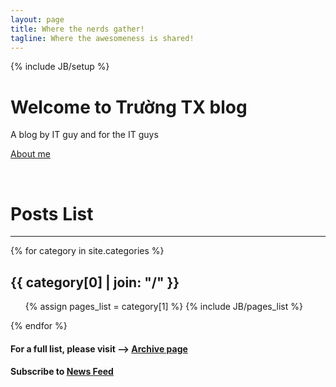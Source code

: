 ```yaml
---
layout: page
title: Where the nerds gather!
tagline: Where the awesomeness is shared!
---
```

{% include JB/setup %}

<div class="hero-unit">
  <h1 id="unicode-item">Welcome to Trường TX blog</h1>
  <p>A blog by IT guy and for the IT guys</p>
  <p><a class="btn btn-primary btn-large" href="/about.html">About me</a></p>
</div>

<p>&nbsp;</p>

# Posts List

<hr/>

{% for category in site.categories %} 
  <h2 id="{{ category[0] }}-ref">{{ category[0] | join: "/" }}</h2>
  <ul>
    {% assign pages_list = category[1] %}  
    {% include JB/pages_list %}
  </ul>
{% endfor %}

#### For a full list, please visit --> [Archive page](/archive.html)

#### Subscribe to [News Feed](/atom.xml)

